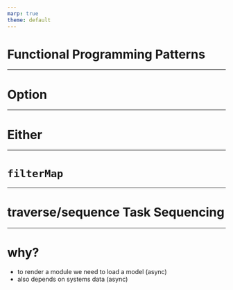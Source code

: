 ```yaml
---
marp: true
theme: default
---
```


# Functional Programming Patterns

---

# Option

---

# Either

---

# `filterMap`

---

# traverse/sequence Task Sequencing

---

# why?

- to render a module we need to load a model (async)
- also depends on systems data (async)
